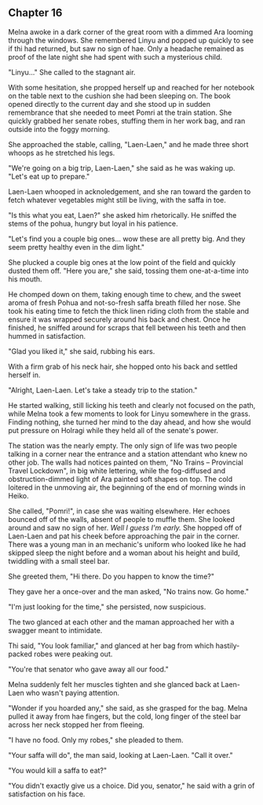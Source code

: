 <!--

- Melna heads to Shaki Terminal to meet Pomri, but Pomri doesn't show
- Melna goes to see Jes, and Linyu is there
- Melna chases after hae and catches hae, with the pendant showing, and Melna seeing it
- The two travel to Yansha and talk on the way.
- At Yansha, they meet Setre

 -->

## Chapter 16


  Melna awoke in a dark corner of the great room with a dimmed Ara looming through the windows. She remembered Linyu and popped up quickly to see if thi had returned, but saw no sign of hae. Only a headache remained as proof of the late night she had spent with such a mysterious child.

  "Linyu..." She called to the stagnant air.

  With some hesitation, she propped herself up and reached for her notebook on the table next to the cushion she had been sleeping on. The book opened directly to the current day and she stood up in sudden remembrance that she needed to meet Pomri at the train station. She quickly grabbed her senate robes, stuffing them in her work bag, and ran outside into the foggy morning.

  She approached the stable, calling, "Laen-Laen," and he made three short whoops as he stretched his legs.

  "We're going on a big trip, Laen-Laen," she said as he was waking up. "Let's eat up to prepare."

  Laen-Laen whooped in acknoledgement, and she ran toward the garden to fetch whatever vegetables might still be living, with the saffa in toe.

  "Is this what you eat, Laen?" she asked him rhetorically. He sniffed the stems of the pohua, hungry but loyal in his patience.

  "Let's find you a couple big ones... wow these are all pretty big. And they seem pretty healthy even in the dim light."

  She plucked a couple big ones at the low point of the field and quickly dusted them off. "Here you are," she said, tossing them one-at-a-time into his mouth.

  He chomped down on them, taking enough time to chew, and the sweet aroma of fresh Pohua and not-so-fresh saffa breath filled her nose. She took his eating time to fetch the thick linen riding cloth from the stable and ensure it was wrapped securely around his back and chest. Once he finished, he sniffed around for scraps that fell between his teeth and then hummed in satisfaction.

  "Glad you liked it," she said, rubbing his ears.

  With a firm grab of his neck hair, she hopped onto his back and settled herself in.

  "Alright, Laen-Laen. Let's take a steady trip to the station."

  He started walking, still licking his teeth and clearly not focused on the path, while Melna took a few moments to look for Linyu somewhere in the grass. Finding nothing, she turned her mind to the day ahead, and how she would put pressure on Holragi while they held all of the senate's power.

  The station was the nearly empty. The only sign of life was two people talking in a corner near the entrance and a station attendant who knew no other job. The walls had notices painted on them, "No Trains – Provincial Travel Lockdown", in big white lettering, while the fog-diffused and obstruction-dimmed light of Ara painted soft shapes on top. The cold loitered in the unmoving air, the beginning of the end of morning winds in Heiko.

  She called, "Pomri!", in case she was waiting elsewhere. Her echoes bounced off of the walls, absent of people to muffle them. She looked around and saw no sign of her. *Well I guess I'm early.* She hopped off of Laen-Laen and pat his cheek before approaching the pair in the corner. There was a young man in an mechanic's uniform who looked like he had skipped sleep the night before and a woman about his height and build, twiddling with a small steel bar.

  She greeted them, "Hi there. Do you happen to know the time?"

  They gave her a once-over and the man asked, "No trains now. Go home."

  "I'm just looking for the time," she persisted, now suspicious.

  The two glanced at each other and the maman approached her with a swagger meant to intimidate.

  Thi said, "You look familiar," and glanced at her bag from which hastily-packed robes were peaking out.

  "You're that senator who gave away all our food."

  Melna suddenly felt her muscles tighten and she glanced back at Laen-Laen who wasn't paying attention.

  "Wonder if you hoarded any," she said, as she grasped for the bag. Melna pulled it away from hae fingers, but the cold, long finger of the steel bar across her neck stopped her from fleeing.

  "I have no food. Only my robes," she pleaded to them.

  "Your saffa will do", the man said, looking at Laen-Laen. "Call it over."

  "You would kill a saffa to eat?"

  "You didn't exactly give us a choice. Did you, senator," he said with a grin of satisfaction on his face.



  <!-- Pomri foreshadows her loyalty? -->





<!--
She changed the subject in attempt to build trust, "Here. Let me show you something."

She reached under her shirt to reveal her family pendant. Silver, and slightly worn from use.

"Have you seen one of these before? It's a pendant that my nather made for me. We keep track of our family trees with tiny engravings on the inside."

Slowly, she removed it from her neck and held it out to Linyu, who was still staring into the distance.

"Want to see it?"

Linyu was confused but took a look anyway. Mel watched as thi looked intently at the engravings. Suddenly, thi reached into hae shirt and pulled out a pendant of hae own and began to compare the two. Melna was shocked to see Kipnu's pendant in the hands of this strange kaln.

"Where did you get that?!" She asked, grasping to see Kip's pendant

Linyu quickly finished checking the two and hae eyes started to water. Without a moment's pause, thi flung haeself at Melna and made whimpering breaths into her shoulder.

"Kip," thi whispered through tears. She let hae cry a bit more but her mind kept racing back and forth to all of the possibilities that could have led to this moment.

"Is he ok?" She asked.

Thi shook hae head.

"Was it the fire?"

Thi shook hae head again.

"Do you know where he is?"

"Mom," thi whispered with a tremble.

"Your mother – he's with your mother?"

Thi began to cry more and Mel held her shoulder out to cry on. For the moment, she believed Kip to be safe.


It smelled faintly of the ocean, but nothing else stood out to her. *What happened to you, Kip? How did a kaln find your pendant and then bring it all the way back here?*
-->
